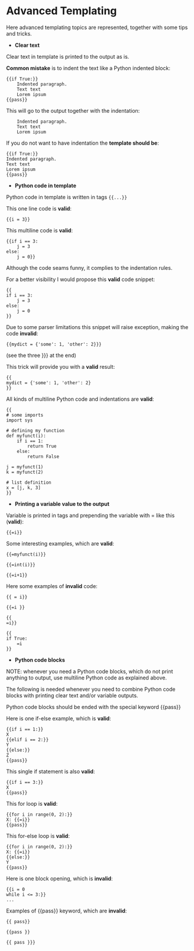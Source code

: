 # Advanced Templating

Here advanced templating topics are represented, together with some tips and tricks.

* **Clear text**

Clear text in template is printed to the output as is.

**Common mistake** is to indent the text like a Python indented block:

```
{{if True:}}
    Indented paragraph.
    Text text
    Lorem ipsum
{{pass}}
```

This will go to the output together with the indentation:

```
    Indented paragraph.
    Text text
    Lorem ipsum
```

If you do not want to have indentation the **template should be**:
```
{{if True:}}
Indented paragraph.
Text text
Lorem ipsum
{{pass}}
```

* **Python code in template**

Python code in template is written in tags ```{{...}}```

This one line code is **valid**:

```{{i = 3}}```

This multiline code is **valid**:

```
{{if i == 3:
    j = 3
else:
    j = 0}}
```

Although the code seams funny, it complies to the indentation rules.

For a better visibility I would propose this **valid** code snippet:

```
{{
if i == 3:
    j = 3
else:
    j = 0
}}
```

Due to some parser limitations this snippet will raise exception, making the code **invalid**:

```{{mydict = {'some': 1, 'other': 2}}}```

(see the three }}} at the end)

This trick will provide you with a **valid** result:

```
{{
mydict = {'some': 1, 'other': 2}
}}
```

All kinds of multiline Python code and indentations are **valid**:

```
{{
# some imports
import sys

# defining my function
def myfunct(i):
    if i == 1:
        return True
    else:
        return False

j = myfunct(1)
k = myfunct(2)

# list definition
x = [j, k, 3]
}}
```

* **Printing a variable value to the output**

Variable is printed in tags and prepending the variable with = like this (**valid**):

```{{=i}}```

Some interesting examples, which are **valid**:

```{{=myfunct(i)}}```

```{{=int(i)}}```

```{{=i+1}}```

Here some examples of **invalid** code:

```{{ = i}}```

```{{=i }}```

```
{{
=i}}
```

```
{{
if True:
    =i
}}
```

* **Python code blocks**

NOTE: whenever you need a Python code blocks, which do not print anything to output, use multiline Python code as explained above.

The following is needed whenever you need to combine Python code blocks with printing clear text and/or variable outputs.

Python code blocks should be ended with the special keyword {{pass}}

Here is one if-else example, which is **valid**:

```
{{if i == 1:}}
X
{{elif i == 2:}}
Y
{{else:}}
Z
{{pass}}
```

This single if statement is also **valid**:

```
{{if i == 3:}}
X
{{pass}}
```

This for loop is **valid**:

```
{{for i in range(0, 2):}}
X: {{=i}}
{{pass}}
```

This for-else loop is **valid**:

```
{{for i in range(0, 2):}}
X: {{=i}}
{{else:}}
Y
{{pass}}
```

Here is one block opening, which is **invalid**:

```
{{i = 0
while i <= 3:}}
...
```

Examples of {{pass}} keyword, which are **invalid**:

```{{ pass}}```

```{{pass }}```

```{{ pass }}}```
